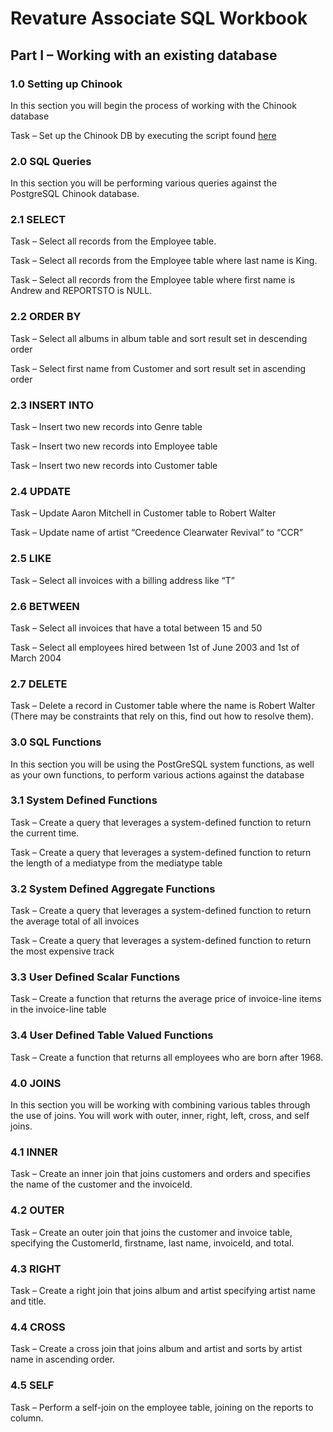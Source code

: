 # Revature Associate SQL Workbook

## Part I – Working with an existing database

### 1.0 Setting up Chinook

In this section you will begin the process of working with the Chinook database

Task – Set up the Chinook DB by executing the script found [here](https://raw.githubusercontent.com/lerocha/chinook-database/master/ChinookDatabase/DataSources/Chinook_PostgreSql.sql)

### 2.0 SQL Queries

In this section you will be performing various queries against the PostgreSQL Chinook database.

### 2.1 SELECT

Task – Select all records from the Employee table.

Task – Select all records from the Employee table where last name is King.

Task – Select all records from the Employee table where first name is Andrew and REPORTSTO is NULL.

### 2.2 ORDER BY

Task – Select all albums in album table and sort result set in descending order

Task – Select first name from Customer and sort result set in ascending order

### 2.3 INSERT INTO

Task – Insert two new records into Genre table

Task – Insert two new records into Employee table

Task – Insert two new records into Customer table

### 2.4 UPDATE

Task – Update Aaron Mitchell in Customer table to Robert Walter

Task – Update name of artist “Creedence Clearwater Revival” to “CCR”

### 2.5 LIKE

Task – Select all invoices with a billing address like “T”

### 2.6 BETWEEN

Task – Select all invoices that have a total between 15 and 50

Task – Select all employees hired between 1st of June 2003 and 1st of March 2004

### 2.7 DELETE

Task – Delete a record in Customer table where the name is Robert Walter (There may be constraints that rely on this, find out how to resolve them).

### 3.0 SQL Functions

In this section you will be using the PostGreSQL system functions, as well as your own functions, to perform various actions against the database

### 3.1 System Defined Functions

Task – Create a query that leverages a system-defined function to return the current time.

Task – Create a query that leverages a system-defined function to return the length of a mediatype from the mediatype table

### 3.2 System Defined Aggregate Functions

Task – Create a query that leverages a system-defined function to return the average total of all invoices

Task – Create a query that leverages a system-defined function to return the most expensive track

### 3.3 User Defined Scalar Functions

Task – Create a function that returns the average price of invoice-line items in the invoice-line table

### 3.4 User Defined Table Valued Functions

Task – Create a function that returns all employees who are born after 1968.

### 4.0 JOINS

In this section you will be working with combining various tables through the use of joins. You will work with outer, inner, right, left, cross, and self joins.

### 4.1 INNER

Task – Create an inner join that joins customers and orders and specifies the name of the customer and the invoiceId.

### 4.2 OUTER

Task – Create an outer join that joins the customer and invoice table, specifying the CustomerId, firstname, last name, invoiceId, and total.

### 4.3 RIGHT

Task – Create a right join that joins album and artist specifying artist name and title.

### 4.4 CROSS

Task – Create a cross join that joins album and artist and sorts by artist name in ascending order.

### 4.5 SELF

Task – Perform a self-join on the employee table, joining on the reports to column.
